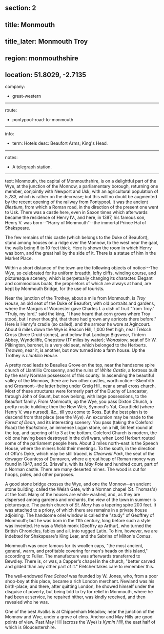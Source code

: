 section: 2
----
title: Monmouth
----
title_later: Monmouth Troy
----
region: monmouthshire
----
location: 51.8029, -2.7135
----
company:
- great-western
----
route:
- pontypool-road-to-monmouth
----
info:
- term: Hotels
  desc: Beaufort Arms; King's Head.
----
notes:
- A telegraph station.
----
text: Monmouth, the capital of Monmouthshire, is on a delightful part of the Wye, at the junction of the Monnow, a parliamentary borough, returning one member, conjointly with Newport and Usk, with an agricultural population of 5,783, which is rather on the decrease; but this will no doubt be augmented by the recent opening of the railway from Pontypool. It was the ancient *Blestium*, from which a Roman road, in the direction of the present one went to Usk. There was a castle here, even in Saxon times which afterwards became the residence of Henry IV., and here, in 1387, his famous son, Henry V. was born--"Harry of Monmouth"--the immortal Prince Hal of Shakspeare.

The few remains of this castle (which belongs to the Duke of Beaufort), stand among houses on a ridge over the Monnow, to the west near the gaol, the walls being 6 to 10 feet thick. Here is shown the room in which Henry was born, and the great hall by the side of it. There is a statue of him in the Market Place.

Within a short distance of the town are the following objects of notice:--The *Wye*, so celebrated for its uniform breadth, lofty cliffs, winding course, and picturesque scenery, which is perpetually changing its character. Elegant and commodious boats, the proprietors of which are always at hand, are kept by Monmouth Bridge, for the use of tourists.

Near the junction of the Trothey, about a mile from Monmouth, is *Troy House*, an old seat of the Duke of Beaufort, with old portraits and gardens, where the Marquis of Worcester gave Charles I. a dish of fruit "from Troy." "Truly, my lord," said the king, "I have heard that corn grows where Troy stood, but I never thought, that there had grown any apricots there before." Here is Henry's cradle (so called), and the armour he wore at Agincourt. About 6 miles down the Wye is Beacon Hill, 1,000 feet high, near Trelcch Cross (three Druid stones), and below that Landogo Bigswear, Tintern Abbey, Wyndcliffe, Chepstow (17 miles by water); *Wonastow*, seat of Sir W. Pilkington, baronet, is a very old seat, which belonged to the Herberts. *Treowen*, near it, is another, but now turned into a farm house. Up the Trothey is *Llantillio House*.

A pretty road leads to Beaulieu Grove on the top, near the handsome spire church of Llantillio Crossenny, and the ruins of *White Castle*, a fortress built by the early Norman possessors of this county. In ascending the beautiful valley of the Monnow, there are two other castles, worth notice--Skenfrith and Grosmont--the latter being under Greig Hill, near a small cross church. Most of these structures were formerly part of the Duchy of Lancaster, through John of Gaunt, but now belong, with large possessions, to the Beaufort family. From Monmouth, up the Wye, you pass Dixton Church, a pretty rustic building; then the New Weir, Symond's Yat, Courtfield (where Henry V. was nursed), &c., till you come to Ross. But the best plan is to descend from that place (see the *Wye*). An excursion may be made to the *Forest of Dean*, and its interesting scenery. You pass (taking the Coleford Road) the *Buckstone*, an immense Logan stone, on a hill, 56 feet round at the top, and tapering off to 3 at the bottom. Coleford Church is modern, the old one having been destroyed in the civil wars, when Lord Herbert routed some of the parliament people here. About 3 miles north-east is the Speech House, where the miners hold their meetings. To the south, in the direction of Offa's Dyke, which may be still traced, is *Clearwell Park*, the seat of the dowager Countess of Dunraven, where a great heap of Roman money was found in 1847, and St. Briaval's, with its *May Pole* and hundred court, part of a Norman castle. There are many deserted mines. The wood is cut for hoops, poles, and other purposes.

A good stone bridge crosses the Wye, and one the Monnow--an ancient stone building, called the Welsh Gate, with a Norman chapel (St. Thomas's) at the foot. Many of the houses are white-washed, and, as they are dispersed among gardens and orchards, the view of the town in summer is picturesque. The parish church of *St. Mary* has a tapering spire 200 feet. It was attached to a priory, of which there are remains in a private house adjoining. The handsome oriel window is called the "study" of Geoffrey of Monmouth; but he was born in the 11th century, long before such a style was invented. He was a Welsh monk (Geoffry ap
Arthur), who turned the British Chronicles, fables and all, into rugged Latin. To him, however, we are indebted for Shakspeare's King Lear, and the Sabrina of Milton's *Comus*.

Monmouth was once famous for its woollen caps, "the most ancient, general, warm, and profitable covering for men's heads on this island," according to Fuller. The manufacture was afterwards transferred to Bewdley. There is, or was, a Capper's chapel in the church, "better carved and gilded than any other part of it." Fletcher takes care to remember this.

The well-endowed *Free School* was founded by W. Jones, who, from a poor shop-boy at this place, became a rich London merchant. Newland was his birth-place; and there, after quitting London, he showed himself under the disguise of poverty, but being told to try for relief in Monmouth, where he had been at service, he repaired hither, was kindly received, and then revealed who he was.

One of the best Avalks is at Chippenham Meadow, near the junction of the Monnow and Wye, under a grove of elms. Anchor and May Hills are good points of view. Past May Hill (across the Wye) is *Kymin Hill*, the east half of which is Gloucestershire.
